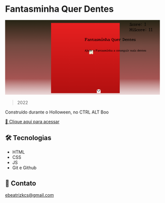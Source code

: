 # Fantasminha Quer Dentes

![preview](./imagem/readme/previa.png)

> 2022

Construído durante o Holloween, no CTRL ALT Boo

[🔗 Clique aqui para acessar](https://soubeatrizkaroline.github.io/CtrlAltBoo_FantasminhaQuerDentes/)

## 🛠 Tecnologias

- HTML
- CSS
- JS
- Git e Github

## 💙 Contato

ebeatrizkcs@gmail.com
